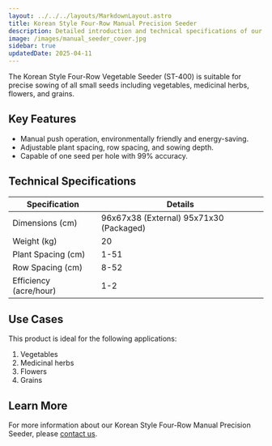 ```yaml
---
layout: ../../../layouts/MarkdownLayout.astro
title: Korean Style Four-Row Manual Precision Seeder
description: Detailed introduction and technical specifications of our precision seeder
image: /images/manual_seeder_cover.jpg
sidebar: true
updatedDate: 2025-04-11
---
```


The Korean Style Four-Row Vegetable Seeder (ST-400) is suitable for precise sowing of all small seeds including vegetables, medicinal herbs, flowers, and grains.

## Key Features

- Manual push operation, environmentally friendly and energy-saving.
- Adjustable plant spacing, row spacing, and sowing depth.
- Capable of one seed per hole with 99% accuracy.

## Technical Specifications
<div class="styled-table">

| Specification | Details |
|------|------|
| Dimensions (cm) | 96x67x38 (External) 95x71x30 (Packaged)|
| Weight (kg) | 20 |
| Plant Spacing (cm) | 1-51 |
| Row Spacing (cm) | 8-52 |
| Efficiency (acre/hour) | 1-2 |

</div>


<div class="use-cases-section">
  <h2>Use Cases</h2>
  <p>This product is ideal for the following applications:</p>
  <ol>
    <li>Vegetables</li>
    <li>Medicinal herbs</li>
    <li>Flowers</li>
    <li>Grains</li>
  </ol>
</div>



## Learn More

For more information about our Korean Style Four-Row Manual Precision Seeder, please [contact us](/en/contact).